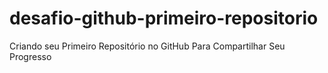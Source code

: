 # desafio-github-primeiro-repositorio
Criando seu Primeiro Repositório no GitHub Para Compartilhar Seu Progresso
